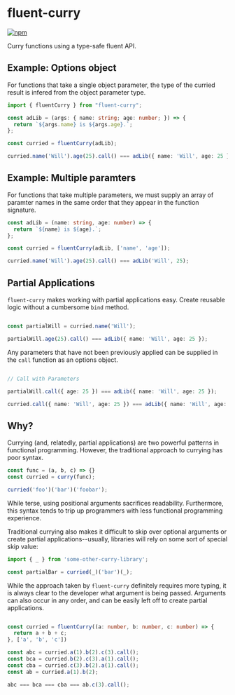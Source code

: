 # fluent-curry
[![npm](https://img.shields.io/npm/v/fluent-curry)](https://www.npmjs.com/package/fluent-curry)

Curry functions using a type-safe fluent API.

## Example: Options object

For functions that take a single object parameter, the type of the curried result is infered from the object parameter type.

```ts
import { fluentCurry } from "fluent-curry";

const adLib = (args: { name: string; age: number; }) => {
  return `${args.name} is ${args.age}.`;
};

const curried = fluentCurry(adLib);

curried.name('Will').age(25).call() === adLib({ name: 'Will', age: 25 });

```

## Example: Multiple paramters

For functions that take multiple parameters, we must supply an array of paramter names in the same order that they appear in the function signature.

```ts
const adLib = (name: string, age: number) => {
  return `${name} is ${age}.`;
};

const curried = fluentCurry(adLib, ['name', 'age']);

curried.name('Will').age(25).call() === adLib('Will', 25);

```

## Partial Applications

`fluent-curry` makes working with partial applications easy. Create reusable logic without a cumbersome `bind` method.

```ts

const partialWill = curried.name('Will');

partialWill.age(25).call() === adLib({ name: 'Will', age: 25 });

```

Any parameters that have not been previously applied can be supplied in the `call` function as an options object.

```ts

// Call with Parameters

partialWill.call({ age: 25 }) === adLib({ name: 'Will', age: 25 });

curried.call({ name: 'Will', age: 25 }) === adLib({ name: 'Will', age: 25 });

```

## Why?

Currying (and, relatedly, partial applications) are two powerful patterns in functional programming. However, the traditional approach to currying has poor syntax.

```ts
const func = (a, b, c) => {}
const curried = curry(func);

curried('foo')('bar')('foobar');

```

While terse, using positional arguments sacrifices readability. Furthermore, this syntax tends to trip up programmers with less functional programming experience.

Traditional currying also makes it difficult to skip over optional arguments or create partial applications--usually, libraries will rely on some sort of special skip value:

```ts
import { _ } from 'some-other-curry-library';

const partialBar = curried(_)('bar')(_);
```

While the approach taken by `fluent-curry` definitely requires more typing, it is always clear to the developer what argument is being passed. Arguments can also occur in any order, and can be easily left off to create partial applications.

```ts

const curried = fluentCurry((a: number, b: number, c: number) => {
  return a + b + c;
}, ['a', 'b', 'c'])

const abc = curried.a(1).b(2).c(3).call();
const bca = curried.b(2).c(3).a(1).call();
const cba = curried.c(3).b(2).a(1).call();
const ab = curried.a(1).b(2);

abc === bca === cba === ab.c(3).call();
```
